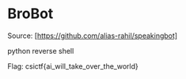 # BroBot

Source: [https://github.com/alias-rahil/speakingbot]

python reverse shell

Flag: csictf{ai_will_take_over_the_world}
